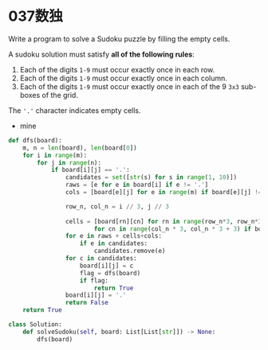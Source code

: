 # 037数独

Write a program to solve a Sudoku puzzle by filling the empty cells.

A sudoku solution must satisfy **all of the following rules**:

1. Each of the digits `1-9` must occur exactly once in each row.
2. Each of the digits `1-9` must occur exactly once in each column.
3. Each of the digits `1-9` must occur exactly once in each of the 9 `3x3` sub-boxes of the grid.

The `'.'` character indicates empty cells.

* mine

```python
def dfs(board):
    m, n = len(board), len(board[0])
    for i in range(m):
        for j in range(n):
            if board[i][j] == '.':
                candidates = set([str(s) for s in range(1, 10)])
                raws = [e for e in board[i] if e != '.']
                cols = [board[e][j] for e in range(m) if board[e][j] != '.']

                row_n, col_n = i // 3, j // 3
                
                cells = [board[rn][cn] for rn in range(row_n*3, row_n*3 + 3) 
                        for cn in range(col_n * 3, col_n * 3 + 3) if board[rn][cn] != '.']
                for e in raws + cells+cols:
                    if e in candidates:
                        candidates.remove(e)
                for c in candidates:
                    board[i][j] = c
                    flag = dfs(board)
                    if flag:
                        return True
                board[i][j] = '.'
                return False
    return True

class Solution:
    def solveSudoku(self, board: List[List[str]]) -> None:
        dfs(board)
```

